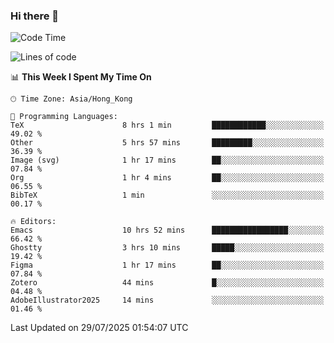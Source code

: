 ### Hi there 👋

<!--
**nicehiro/nicehiro** is a ✨ _special_ ✨ repository because its `README.md` (this file) appears on your GitHub profile.

Here are some ideas to get you started:

- 🔭 I’m currently working on ...
- 🌱 I’m currently learning ...
- 👯 I’m looking to collaborate on ...
- 🤔 I’m looking for help with ...
- 💬 Ask me about ...
- 📫 How to reach me: ...
- 😄 Pronouns: ...
- ⚡ Fun fact: ...
-->

<!--START_SECTION:waka-->
![Code Time](http://img.shields.io/badge/Code%20Time-845%20hrs%2029%20mins-blue)

![Lines of code](https://img.shields.io/badge/From%20Hello%20World%20I%27ve%20Written-1.7%20million%20lines%20of%20code-blue)

📊 **This Week I Spent My Time On** 

```text
🕑︎ Time Zone: Asia/Hong_Kong

💬 Programming Languages: 
TeX                      8 hrs 1 min         ████████████░░░░░░░░░░░░░   49.02 % 
Other                    5 hrs 57 mins       █████████░░░░░░░░░░░░░░░░   36.39 % 
Image (svg)              1 hr 17 mins        ██░░░░░░░░░░░░░░░░░░░░░░░   07.84 % 
Org                      1 hr 4 mins         ██░░░░░░░░░░░░░░░░░░░░░░░   06.55 % 
BibTeX                   1 min               ░░░░░░░░░░░░░░░░░░░░░░░░░   00.17 % 

🔥 Editors: 
Emacs                    10 hrs 52 mins      █████████████████░░░░░░░░   66.42 % 
Ghostty                  3 hrs 10 mins       █████░░░░░░░░░░░░░░░░░░░░   19.42 % 
Figma                    1 hr 17 mins        ██░░░░░░░░░░░░░░░░░░░░░░░   07.84 % 
Zotero                   44 mins             █░░░░░░░░░░░░░░░░░░░░░░░░   04.48 % 
AdobeIllustrator2025     14 mins             ░░░░░░░░░░░░░░░░░░░░░░░░░   01.46 % 
```


 Last Updated on 29/07/2025 01:54:07 UTC
<!--END_SECTION:waka-->
